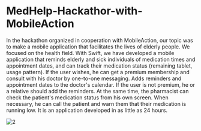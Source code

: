 # MedHelp-Hackathor-with-MobileAction

In the hackathon organized in cooperation with MobileAction, our topic was to make a mobile application that facilitates the lives of elderly people.
We focused on the health field. With Swift, we have developed a mobile application that reminds elderly and sick individuals of medication times and appointment dates, and can track their medication status (remaining tablet, usage pattern). If the user wishes, he can get a premium membership and consult with his doctor by one-to-one messaging. Adds reminders and appointment dates to the doctor's calendar. If the user is not premium, he or a relative should add the reminders. At the same time, the pharmacist can check the patient's medication status from his own screen. When necessary, he can call the patient and warn them that their medication is running low. It is an application developed in as little as 24 hours.

![2](https://user-images.githubusercontent.com/73952475/208904388-df082840-90c9-4835-b674-f5f1ea98345b.jpeg)

